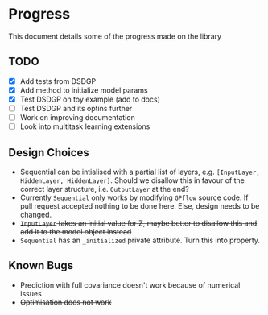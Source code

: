 # Progress
This document details some of the progress made on the library

## TODO
- [x] Add tests from DSDGP
- [x] Add method to initialize model params
- [x] Test DSDGP on toy example (add to docs)
- [ ] Test DSDGP and its optins further
- [ ] Work on improving documentation
- [ ] Look into multitask learning extensions

## Design Choices
* Sequential can be intialised with a partial list of layers, e.g. `[InputLayer,
  HiddenLayer, HiddenLayer]`. Should we disallow this in favour of the correct
layer structure, i.e. `OutputLayer` at the end?
* Currently `Sequential` only works by modifying `GPflow` source code. If pull
  request accepted nothing to be done here. Else, design needs to be changed.
* ~~`InputLayer` takes an initial value for Z, maybe better to disallow this and
  add it to the model object instead~~
* `Sequential` has an `_initialized` private attribute. Turn this into property.

## Known Bugs
* Prediction with full covariance doesn't work because of numerical issues
* ~~Optimisation does not work~~
